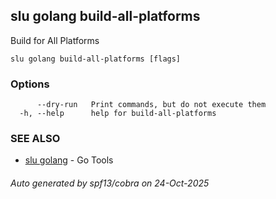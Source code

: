## slu golang build-all-platforms

Build for All Platforms

```
slu golang build-all-platforms [flags]
```

### Options

```
      --dry-run   Print commands, but do not execute them
  -h, --help      help for build-all-platforms
```

### SEE ALSO

* [slu golang](slu_golang.md)	 - Go Tools

###### Auto generated by spf13/cobra on 24-Oct-2025
